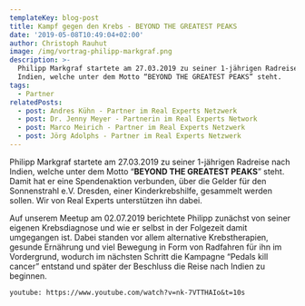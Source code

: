 ```yaml
---
templateKey: blog-post
title: Kampf gegen den Krebs - BEYOND THE GREATEST PEAKS
date: '2019-05-08T10:49:04+02:00'
author: Christoph Rauhut
image: /img/vortrag-philipp-markgraf.png
description: >-
  Philipp Markgraf startete am 27.03.2019 zu seiner 1-jährigen Radreise nach
  Indien, welche unter dem Motto “BEYOND THE GREATEST PEAKS” steht. 
tags:
  - Partner
relatedPosts:
  - post: Andres Kühn - Partner im Real Experts Netzwerk
  - post: Dr. Jenny Meyer - Partnerin im Real Experts Network
  - post: Marco Meirich - Partner im Real Experts Netzwerk
  - post: Jörg Adolphs - Partner im Real Experts Netzwerk
---
```

Philipp Markgraf startete am 27.03.2019 zu seiner 1-jährigen Radreise nach Indien, welche unter dem Motto “**BEYOND THE GREATEST PEAKS**” steht. Damit hat er eine Spendenaktion verbunden, über die Gelder für den Sonnenstrahl e.V. Dresden, einer Kinderkrebshilfe, gesammelt werden sollen. Wir von Real Experts unterstützen ihn dabei.

Auf unserem Meetup am 02.07.2019 berichtete Philipp zunächst von seiner eigenen Krebsdiagnose und wie er selbst in der Folgezeit damit umgegangen ist. Dabei standen vor allem alternative Krebstherapien, gesunde Ernährung und viel Bewegung in Form von Radfahren für ihn im Vordergrund, wodurch im nächsten Schritt die Kampagne “Pedals kill cancer” entstand und später der Beschluss die Reise nach Indien zu beginnen.

`youtube: https://www.youtube.com/watch?v=nk-7VTTHAIo&t=10s`
